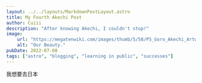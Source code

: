 ```yaml
---
layout: ../../layouts/MarkdownPostLayout.astro
title: My Fourth Akechi Post
author: Cuiii
description: "After knowing Akechi, I couldn't stop!"
image:
    url: "https://megatenwiki.com/images/thumb/5/58/P5_Goro_Akechi_Artwork.png/600px-P5_Goro_Akechi_Artwork.png"
    alt: "Our Beauty."
pubDate: 2022-07-08
tags: ["astro", "blogging", "learning in public", "successes"]
---
```

我想要去日本
